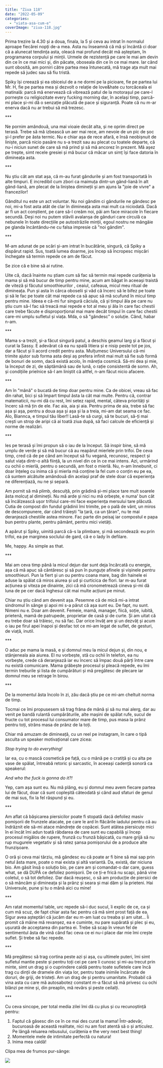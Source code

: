 ```yaml
---
title: "Ziua 118"
date: "2022-05-09"
categories: 
  - "viata-asa-cum-e"
coverImage: "ziua-118.jpg"
---
```


Prima trezire la 4.30 și a doua, finala, la 5 și ceva au intrat în normalul aproape fiecărei nopți de-a mea. Asta nu înseamnă că mă și încântă ci doar că a alunecat tendința asta, oleacă mai profund decât mă așteptam, în programarea corpului și minții. Urmele de rezistență pe care le mai am devin din ce în ce mai mici și, din păcate, oboseala din ce în ce mai mare. Iar când sunt obosită, am porniri către partea mea întunecată, mă trage ața mult mai repede să judec sau să fiu tristă. 

Spiky își creează și ea obiceiul de a ne dormi pe la picioare, fie pe partea lui Mr. H, fie pe partea mea și dezvolt o relație de love&hate cu torcăceala ei matinală: parcă mă enervează că vibrează patul de la motorașul pe care-l pornește cu religiozitate every fucking morning dar, în același timp, parcă-mi place și-mi dă o senzație plăcută de pace și siguranță. Poate că nu m-ar enerva dacă nu ar trebui să mă trezesc.

\*\*\*

Ne pornim amândouă, una mai vioaie decât alta, și ne oprim direct pe terasă. Trebe să mă izbească un aer mai rece, am nevoie de un pic de șoc și-l prefer pe ăsta termic. Nu e chiar așa de rece afară, e însă neobișnuit de liniște, parcă nicio pasăre nu s-a trezit sau au plecat cu toatele departe, că nu-i niciun sunet de care să mă prind și să mă ancorez în prezent. Mă așez pe trepte, simt recele gresiei și mă bucur că măcar un simț își face datoria în dimineața asta.

\*\*\*

Nu știu cât am stat așa, că m-au furat gândurile și am fost transportată în alte timpuri. E incredibil cum zbori ca maimuța dintr-un gând-liană în alt gând-liană, am plecat de la liniștea dimineții și am ajuns la "joie de vivre" a francezilor! 

Gânditul nu este un act voluntar. Nu noi gândim ci gândurile ne gândesc pe noi, mi-a fost asta atât de clar în dimineața asta mai mult ca niciodată. Dacă ar fi un act conștient, pe care să-l creăm noi, păi am face miracole în fiecare secundă. Deși noi nu putem stăvili avalanșa de gânduri care circulă ca nebunele în toate direcțiile pe autostrăzile minții, egoul nostru ne mângâie pe glanda încântându-ne cu falsa impresie că "noi gândim".

\*\*\*

M-am adunat de pe scări și-am intrat în bucătărie, singură, că Spiky a dispărut rapid. Sus, toată lumea doarme, jos încep să încropesc mișcări închegate să termin repede ce am de făcut. 

Se zice că e bine să ai rutine.

Uite că, dacă înainte nu știam cum să fac să termin mai repede curățenia la mama și să mă bucur de timp pentru mine, acum am băgat în aceeași traistă de viteză și făcutul smoothieurilor , ceaiul, cafeaua, micul meu ritual de dimineața. Pun și asta în cârca oboselii și văd că încerc să le bifez pe toate și să le fac pe toate cât mai repede ca să apuc să mă scufund în micul timp pentru mine. Ideea e că-mi fur singură căciula, că și timpul ăla pe care nu știu cum să-l fac să treacă mai repede e tot al meu și ăla în care fac chestii care trebe făcute e disproporțional mai mare decât timpul în care fac chestii care-mi umplu sufletul și viața. Mda, o să "gândesc" o soluție. Când, habar n-am.

\*\*\*

Mama s-a trezit, și-a făcut singură patul, a deschis geamul larg și a făcut și curat la Sassy. E adevărat că ea nu spală litiera și e nisip peste tot pe jos, dar a făcut și îi acord credit pentru asta. Mulțumesc Universului că-mi trimite ajutor sub forma asta deși aș prefera infinit mai mult să fie sub formă de bonuri de somn, dacă există acolo, în măreția cosmică. Să-mi dea și mie, la început de zi, de săptămână sau de lună, o rație consistentă de somn. Ah, și condițiile prielnice să-l am liniștit că altfel, n-am făcut nicio afacere.

\*\*\*

Am în "mână" o bucată de timp doar pentru mine. Ca de obicei, vreau să fac din rahat, bici și să împart timpul ăsta la cât mai multe. Pentru că, contrar matematicii, nu-mi dă cu rest, îmi setez rapid, mental, câteva priorități și încerc să mă țin de ele. Fac aia, aia și aia. Pentru prima de aia, trebe să fac așa și așa, pentru a doua așa și așa și la a treia, mi-am dat seama ce fac. Alo, Biannca, e timpul tău liber!! Lasă-te să curgi, să te bucuri, să-ți mai crești un strop de aripi că ai toată ziua după, să faci calcule de eficiență și norme de realizări. 

\*\*\*

Ies pe terasă și îmi propun să o iau de la început. Să inspir bine, să mă umplu de verde și să mă bucur că au reapărut mierlele prin trifoi. De ceva timp, cred că de pe când am început să fiu vegană, recunosc, respect și salut viața dintr-o altă ființă, la un nivel din ce în ce mai intens. Azi, urmărind cu ochii o mierlă, pentru o secundă, am fost o mierlă. Nu, n-am înnebunit, ci doar înțeleg cu inima că și mierla mă conține la fel cum o conțin eu pe ea, că suntem alcătuite amândouă din același praf de stele doar că experiența ne diferențiază, nu ne și separă. 

Am pornit să mă plimb, desculță, prin grădină și-mi place tare mult soarele ăsta molcuț al dimineții. Nu mă arde și nici nu mă orbește, e numa' bun cât să încălzească ușor trifoiul care-mi face experiența mersului tare plăcută. Cutia de compost din fundul grădinii îmi trimite, pe o pală de vânt, un miros de descompunere, dar când trăiești "la țară, ca un țăran", nu te mai deranjează chestiile astea minore. Fac parte din peisaj iar compostul e papa bun pentru plante, pentru pământ, pentru mici vietăți.

A apărut și Spiky, uimită parcă că-s la plimbare, și mă secondează: eu prin trifoi, ea pe marginea soclului de gard, că e o lady în defilare.

Me, happy. As simple as that.

\*\*\*

Mai am ceva timp până la micul dejun dar sunt deja încărcată cu energie, așa că mă apuc să cântăresc și să pun în punguțe afinele și vișinele pentru smoothieuri. Pun la fiert și un ou pentru coana mare, bag din hainele ei aduse la spălat că miros aiurea și ud și curticica de flori. Iar m-au furat acțiunea și viteza pe dinainte, zici că mă cronometrează cineva și-mi dă luna de pe cer dacă înghesui cât mai multe acțiuni pe minut.

Chiar nu știu când am devenit așa. Pesemne că de mică mi-a intrat sindromul în sânge și apoi mi s-a părut că așa sunt eu. De fapt, nu sunt. Nimeni nu e. Doar am devenit. Femeie, mamă, manager, fiică, soție, iubită, prietenă, mamă de patrupede, proprietar de casă și de curte. Și am uitat că eu trebe doar să trăiesc, nu să fac. Dar orice învăț are și un dezvăț și acum o iau pe firul apei înapoi și desfac tot ce mi-am legat de suflet, de gesturi, de viață, inutil.

\*\*\*

O aduc pe mama la masă, e și domnul meu la micul dejun și, din nou, e stânjeneala aia aiurea. El nu vorbește, stă cu ochii în telefon, ea nu vorbește, crede că deranjează iar eu încerc să împac două părți între care nu există comunicare. Mama grăbește procesul și pleacă repede, eu îmi termin treburile și lista de cumpărături și mă pregătesc de plecare iar domnul meu se retrage în birou.

\*\*\*

De la momentul ăsta încolo în zi, zău dacă știu pe ce mi-am cheltuit norma de timp. 

Tocmai ce îmi propusesem să trag frâna de mână și să nu mai alerg, dar au venit pe bandă rulantă cumpărăturile, alte mașini de spălat rufe, sucul de fructe cu tot procesul lui consumator mare de timp, pus masa la prânz pentru toți, strâns masa de prânz de la toți. 

Chiar mă amuzam de dimineață, cu un reel pe instagram, în care o tipă asculta un speaker motivațional care zicea:

_Stop trying to do everything!_

Iar ea, cu o mască cosmetică pe față, cu o mână pe o cratiță și cu alta pe vase de spălat, întreabă retoric și sarcastic, în aceeași cadență sonoră ca speakerul:

_And who the fuck is gonna do it?!_

Yep, cam așa sunt eu. Nu mă plâng, eu și domnul meu avem fiecare partea lui de făcut, doar că sunt copleșită câteodată și când aud sfaturi de genul de mai sus, fix la fel răspund și eu. 

\*\*\*

Am aflat că bășicarea piersicilor poate fi stopată dacă defoliez masiv pomișorii de frunzele atacate, pe care le ard în flăcările iadului pentru că au îndrăznit ele să-mi atace mândrețe de copăcei. Sunt atâtea piersicuțe mici în ei încât îmi adun toată răbdarea de care sunt eu capabilă și încep procesul migălos de rupere, frunză cu frunză bășicată, cu mare grijă să nu rup mugurele vegetativ și să ratez șansa pomișorului de a produce alte frunzișoare. 

O oră și ceva mai târziu, mă gândesc eu că poate ar fi bine să mai sap prin netul ăsta mare, poate o mai exista și altă variantă. Da, există, dar niciuna bio. Am găsit însă o soluțio bio, pe care am și comandat-o dar care, guess what, se dă DUPĂ ce defoliez pomișorii. De ce ți-e frică nu scapi, până vine coletul, o să tot defoliez. Dar dacă reușesc, o să am producție de piersici de o să mâncăm și dimineața și la prânz și seara și mai dăm și la prieteni. Hai Universule, pune și tu o mână aici cu mine!

\*\*\*

Am ratat momentul table, urc repede să-i duc sucul, îi explic de ce, ca și cum mă scuz, de fapt chiar asta fac pentru că mă simt prost față de ea. Sigur avea așteptări că jucăm dar eu m-am luat cu treaba și am uitat… Îi promit că mâine mă revanșez, ea e cuminte, nu pare supărată și plec și eu, ușurată de acceptarea din partea ei. Trebe să scap în vreun fel de sentimentul ăsta de vină când fac ceva ce ei nu-i place dar mie îmi crește suflet. Și trebe să fac repede.

\*\*\*

Mă pregătesc să trag cortina peste azi și așa, cu ultimele puteri, îmi simt sufletul mantie peste și pentru toți cei pe care îi cunosc și mi-au trecut prin minte, simt un drag și o cuprindere caldă pentru toate sufletele care încă trag cu dinții de dramele din viața lor, pentru toate inimile încărcate de doruri, de griji, de tristeți. Am un drag de și pentru umanitate. Probabil că vina asta cu care mă autosabotez constant m-a făcut să mă privesc cu ochi blânzi pe mine și, din preaplin, mă revărs și peste ceilalți.

\*\*\*

Cu ceva sincope, per total media zilei îmi dă cu plus și cu recunoștință pentru:

1. Faptul că găsesc din ce în ce mai des curat la mama! Într-adevăr, bucuroasă de această realitate, nici nu am fost atentă să o și articulez. Pe lângă reluarea rebusului, curățenia e the very next best thing!
2. Momentele mele de intimitate perfectă cu natura!
3. Inima mea caldă!

Clipa mea de frumos pur-sânge:

![](images/cal.jpeg)
